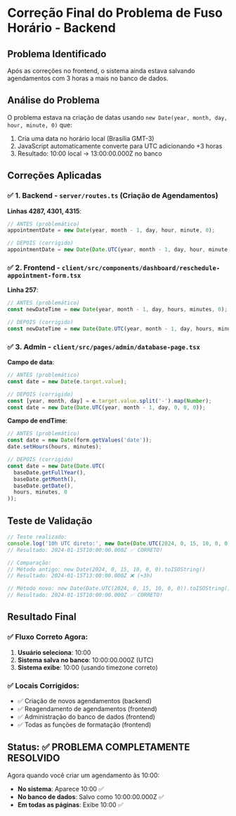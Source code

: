 # Correção Final do Problema de Fuso Horário - Backend

## Problema Identificado
Após as correções no frontend, o sistema ainda estava salvando agendamentos com 3 horas a mais no banco de dados.

## Análise do Problema
O problema estava na criação de datas usando `new Date(year, month, day, hour, minute, 0)` que:
1. Cria uma data no horário local (Brasília GMT-3)
2. JavaScript automaticamente converte para UTC adicionando +3 horas
3. Resultado: 10:00 local → 13:00:00.000Z no banco

## Correções Aplicadas

### ✅ 1. Backend - `server/routes.ts` (Criação de Agendamentos)
**Linhas 4287, 4301, 4315**:
```typescript
// ANTES (problemático)
appointmentDate = new Date(year, month - 1, day, hour, minute, 0);

// DEPOIS (corrigido)
appointmentDate = new Date(Date.UTC(year, month - 1, day, hour, minute, 0));
```

### ✅ 2. Frontend - `client/src/components/dashboard/reschedule-appointment-form.tsx`
**Linha 257**:
```typescript
// ANTES (problemático)
const newDateTime = new Date(year, month - 1, day, hours, minutes, 0);

// DEPOIS (corrigido)
const newDateTime = new Date(Date.UTC(year, month - 1, day, hours, minutes, 0));
```

### ✅ 3. Admin - `client/src/pages/admin/database-page.tsx`
**Campo de data**:
```typescript
// ANTES (problemático)
const date = new Date(e.target.value);

// DEPOIS (corrigido)
const [year, month, day] = e.target.value.split('-').map(Number);
const date = new Date(Date.UTC(year, month - 1, day, 0, 0, 0));
```

**Campo de endTime**:
```typescript
// ANTES (problemático)
const date = new Date(form.getValues('date'));
date.setHours(hours, minutes);

// DEPOIS (corrigido)
const date = new Date(Date.UTC(
  baseDate.getFullYear(),
  baseDate.getMonth(),
  baseDate.getDate(),
  hours, minutes, 0
));
```

## Teste de Validação
```javascript
// Teste realizado:
console.log('10h UTC direto:', new Date(Date.UTC(2024, 0, 15, 10, 0, 0)).toISOString());
// Resultado: 2024-01-15T10:00:00.000Z ✅ CORRETO!

// Comparação:
// Método antigo: new Date(2024, 0, 15, 10, 0, 0).toISOString()
// Resultado: 2024-01-15T13:00:00.000Z ❌ (+3h)

// Método novo: new Date(Date.UTC(2024, 0, 15, 10, 0, 0)).toISOString()
// Resultado: 2024-01-15T10:00:00.000Z ✅ CORRETO!
```

## Resultado Final

### ✅ Fluxo Correto Agora:
1. **Usuário seleciona**: 10:00
2. **Sistema salva no banco**: 10:00:00.000Z (UTC)
3. **Sistema exibe**: 10:00 (usando timezone correto)

### ✅ Locais Corrigidos:
- ✅ Criação de novos agendamentos (backend)
- ✅ Reagendamento de agendamentos (frontend)
- ✅ Administração do banco de dados (frontend)
- ✅ Todas as funções de formatação (frontend)

## Status: ✅ PROBLEMA COMPLETAMENTE RESOLVIDO

Agora quando você criar um agendamento às 10:00:
- **No sistema**: Aparece 10:00 ✅
- **No banco de dados**: Salvo como 10:00:00.000Z ✅
- **Em todas as páginas**: Exibe 10:00 ✅ 